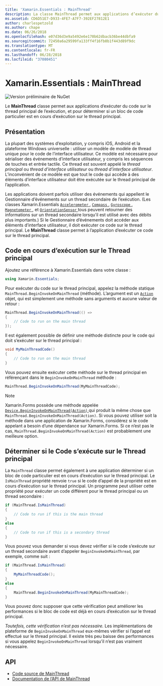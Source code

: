 ```yaml
---
title: 'Xamarin.Essentials : MainThread'
description: La classe MainThread permet aux applications d’exécuter du code sur le thread d’exécution principale.
ms.assetid: CD6D51E7-D933-4FE7-A7F7-392EF27812E1
author: charlespetzold
ms.author: chape
ms.date: 06/26/2018
ms.openlocfilehash: e07d36d3e9a5492e6e170b62dbacb36be44dbfa9
ms.sourcegitcommit: 72450a6a29599fa133ff4f16fb0b1f443d89f9dc
ms.translationtype: MT
ms.contentlocale: fr-FR
ms.lasthandoff: 06/28/2018
ms.locfileid: "37080451"
---
```

# <a name="xamarinessentials-mainthread"></a>Xamarin.Essentials : MainThread

![Version préliminaire de NuGet](~/media/shared/pre-release.png)

Le **MainThread** classe permet aux applications d’exécuter du code sur le thread principal de l’exécution, et pour déterminer si un bloc de code particulier est en cours d’exécution sur le thread principal.

## <a name="background"></a>Présentation

La plupart des systèmes d’exploitation, y compris iOS, Android et la plateforme Windows universelle : utiliser un modèle de modèle de thread unique pour le code de l’interface utilisateur. Ce modèle est nécessaire pour sérialiser des événements d’interface utilisateur, y compris les séquences de touches et entrée tactile. Ce thread est souvent appelé le _thread principal_ ou _thread d’interface utilisateur_ ou _thread d’interface utilisateur_. L’inconvénient de ce modèle est que tout le code qui accède à des éléments d’interface utilisateur doit être exécutée sur le thread principal de l’application. 

Les applications doivent parfois utiliser des événements qui appellent le Gestionnaire d’événements sur un thread secondaire de l’exécution. (Les classes Xamarin.Essentials [ `Accelerometer` ](accelerometer.md), [ `Compass` ](compass.md), [ `Gyroscope` ](gyroscope.md), [ `Magnetometer` ](magnetometer.md), et [ `OrientationSensor` ](orientation-sensor.md) tous peuvent retourner des informations sur un thread secondaire lorsqu’il est utilisé avec des débits plus importants.) Si le Gestionnaire d’événements doit accéder aux éléments d’interface utilisateur, il doit exécuter ce code sur le thread principal. Le **MainThread** classe permet à l’application d’exécuter ce code sur le thread principal.

## <a name="running-code-on-the-main-thread"></a>Code en cours d’exécution sur le Thread principal

Ajoutez une référence à Xamarin.Essentials dans votre classe :

```csharp
using Xamarin.Essentials;
```

Pour exécuter du code sur le thread principal, appelez la méthode statique `MainThread.BeginInvokeOnMainThread` (méthode). L’argument est un [ `Action` ](xref:System.Action) objet, qui est simplement une méthode sans arguments et aucune valeur de retour :

```csharp
MainThread.BeginInvokeOnMainThread(() =>
{
    // Code to run on the main thread
});
```

Il est également possible de définir une méthode distincte pour le code qui doit s’exécuter sur le thread principal :

```csharp
void MyMainThreadCode()
{
    // Code to run on the main thread
}
```

Vous pouvez ensuite exécuter cette méthode sur le thread principal en référençant dans le `BeginInvokeOnMainThread` méthode :

```csharp
MainThread.BeginInvokeOnMainThread(MyMainThreadCode);
```

> [!NOTE]
> Xamarin.Forms possède une méthode appelée [ `Device.BeginInvokeOnMainThread(Action)` ](https://docs.microsoft.com/dotnet/api/xamarin.forms.device.begininvokeonmainthread) qui produit la même chose que `MainThread.BeginInvokeOnMainThread(Action)`. Si vous pouvez utiliser soit la méthode dans une application de Xamarin.Forms, considérez si le code appelant a besoin d’une dépendance sur Xamarin.Forms. Si ce n’est pas le cas, `MainThread.BeginInvokeOnMainThread(Action)` est probablement une meilleure option.

## <a name="determining-if-code-is-running-on-the-main-thread"></a>Déterminer si le Code s’exécute sur le Thread principal

La `MainThread` classe permet également à une application déterminer si un bloc de code particulier est en cours d’exécution sur le thread principal. Le `IsMainThread` propriété renvoie `true` si le code d’appel de la propriété est en cours d’exécution sur le thread principal. Un programme peut utiliser cette propriété pour exécuter un code différent pour le thread principal ou un thread secondaire :

```csharp
if (MainThread.IsMainThread)
{
    // Code to run if this is the main thread
}
else
{
    // Code to run if this is a secondary thread
}
```

Vous pouvez vous demander si vous devez vérifier si le code s’exécute sur un thread secondaire avant d’appeler `BeginInvokeOnMainThread`, par exemple, comme suit :

```csharp
if (MainThread.IsMainThread)
{
    MyMainThreadCode();
}
else
{
    MainThread.BeginInvokeOnMainThread(MyMainThreadCode);
}
```

Vous pouvez donc supposer que cette vérification peut améliorer les performances si le bloc de code est déjà en cours d’exécution sur le thread principal.

_Toutefois, cette vérification n’est pas nécessaire._ Les implémentations de plateforme de `BeginInvokeOnMainThread` eux-mêmes vérifier si l’appel est effectué sur le thread principal. Il existe très peu baisse des performances si vous appelez `BeginInvokeOnMainThread` lorsqu’il n’est pas vraiment nécessaire.

## <a name="api"></a>API

- [Code source de MainThread](https://github.com/xamarin/Essentials/tree/master/Xamarin.Essentials/MainThread)
- [Documentation de l’API de MainThread](xref:Xamarin.Essentials.MainThread)
